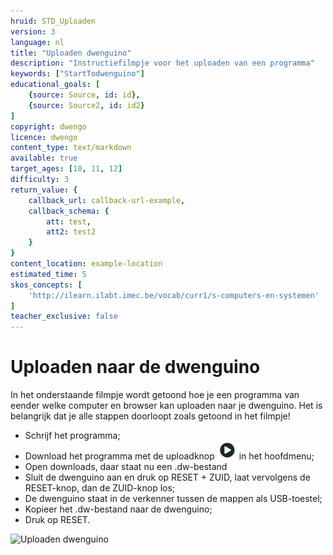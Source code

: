 ```yaml
---
hruid: STD_Uploaden
version: 3
language: nl
title: "Uploaden dwenguino"
description: "Instructiefilmpje voor het uploaden van een programma"
keywords: ["StartTodwenguino"]
educational_goals: [
    {source: Source, id: id}, 
    {source: Source2, id: id2}
]
copyright: dwengo
licence: dwengo
content_type: text/markdown
available: true
target_ages: [10, 11, 12]
difficulty: 3
return_value: {
    callback_url: callback-url-example,
    callback_schema: {
        att: test,
        att2: test2
    }
}
content_location: example-location
estimated_time: 5
skos_concepts: [
    'http://ilearn.ilabt.imec.be/vocab/curr1/s-computers-en-systemen'
]
teacher_exclusive: false
---
```

# Uploaden naar de dwenguino

In het onderstaande filmpje wordt getoond hoe je een programma van eender welke computer en browser kan uploaden naar je dwenguino.
Het is belangrijk dat je alle stappen doorloopt zoals getoond in het filmpje!

* Schrijf het programma;
* Download het programma met de uploadknop ![](embed/upload.png "Uploaden") in het hoofdmenu;
* Open downloads, daar staat nu een .dw-bestand
* Sluit de dwenguino aan en druk op RESET + ZUID, laat vervolgens de RESET-knop, dan de ZUID-knop los;
* De dwenguino staat in de verkenner tussen de mappen als USB-toestel;
* Kopieer het .dw-bestand naar de dwenguino;
* Druk op RESET.

![](@youtube/https://www.youtube.com/embed/VpAXLlT_JP0 "Uploaden dwenguino")